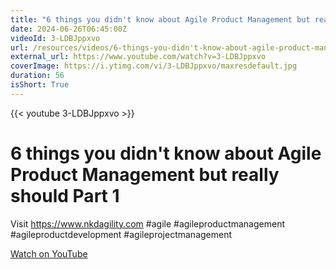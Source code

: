 ```yaml
---
title: "6 things you didn't know about Agile Product Management but really should Part 1"
date: 2024-06-26T06:45:00Z
videoId: 3-LDBJppxvo
url: /resources/videos/6-things-you-didn't-know-about-agile-product-management-but-really-should-part-1
external_url: https://www.youtube.com/watch?v=3-LDBJppxvo
coverImage: https://i.ytimg.com/vi/3-LDBJppxvo/maxresdefault.jpg
duration: 56
isShort: True
---
```


{{< youtube 3-LDBJppxvo >}}

# 6 things you didn't know about Agile Product Management but really should Part 1

Visit https://www.nkdagility.com #agile #agileproductmanagement #agileproductdevelopment #agileprojectmanagement

[Watch on YouTube](https://www.youtube.com/watch?v=3-LDBJppxvo)

